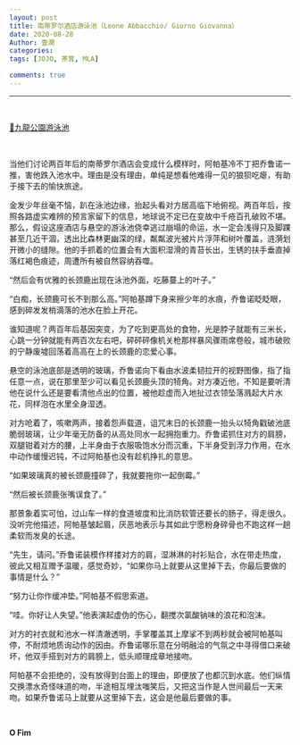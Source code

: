 ```yaml
---
layout: post
title: 南蒂罗尔酒店游泳池（Leone Abbacchio/ Giorno Giovanna）
date: 2020-08-28
Author: 壹澗
categories: 
tags: [JOJO, 茶茸, MLA]

comments: true
--- 
```


***

<br/>

[🎵九龍公園游泳池](https://www.youtube.com/watch?v=8kla1Swx5tU "九龍公園游泳池")

<br/>

当他们讨论两百年后的南蒂罗尔酒店会变成什么模样时，阿帕基冷不丁把乔鲁诺一推，害他跌入池水中。理由是没有理由，单纯是想看他难得一见的狼狈吃瘪，有助于接下去的愉快旅途。

金发少年丝毫不恼，趴在泳池边缘，抬起头看对方居高临下地俯视。两百年后，按照各路虚实难辨的预言家留下的信息，地球说不定已在变故中千疮百孔破败不堪。那么，假设这座酒店与悬空的游泳池侥幸逃过崩塌的命运，水一定会浅得只及脚踝甚至几近干涸，透出比森林更幽深的绿，粼粼波光被片片浮萍和树叶覆盖，涟漪划开微小的缝隙。他的手抓着的位置会有大面积湿滑的青苔长出，生锈的扶手垂直掉落红褐色痕迹，周遭所有被自然容纳吞噬。

“然后会有优雅的长颈鹿出现在泳池外面，吃藤蔓上的叶子。”

“白痴，长颈鹿可长不到那么高。”阿帕基蹲下身来擦少年的水痕，乔鲁诺眨眨眼，感到碎发发梢滴落的池水在脸上开花。

谁知道呢？两百年后基因突变，为了吃到更高处的食物，光是脖子就能有三米长，心跳一分钟就能有两百次左右吧，砰砰砰像机关枪那样暴风骤雨席卷般，城市破败的宁静废墟回荡着高高在上的长颈鹿的恋爱心事。

悬空的泳池底部是透明的玻璃，乔鲁诺向下看由水波柔韧拉开的视野图像，指了指任意一点，说在那里至少可以看见长颈鹿头顶的犄角。对方凑近他，不知是要听清他在说什么还是要看清他点出的位置，被他趁虚而入地扯过衣领坠落溅起大片水花，同样泡在水里全身湿透。

对方呛着了，咳嗽两声，接着怨声载道，诅咒末日的长颈鹿一抬头以犄角戳破池底脆弱玻璃，让少年毫无防备的从高处同水一起拥抱重力。乔鲁诺抓住对方的肩膀，双腿钳着对方的腰，上半身由于衣服吸饱水分而沉重，下半身受到浮力作用，在水中动作缓慢迟钝，不过阿帕基也没有趁机挣扎的意思。

“如果玻璃真的被长颈鹿撞碎了，我就要拖你一起倒霉。”

“然后被长颈鹿张嘴误食了。”

那景象着实可怕，过山车一样的食道坡度和比消防软管还要长的肠子，得走很久。没听完他描述，阿帕基皱起眉，厌恶地表示与其如此宁愿粉身碎骨也不跑这样一趟柔软而发臭的长途。

“先生，请问。”乔鲁诺装模作样搂对方的肩，湿淋淋的衬衫贴合，水在带走热度，彼此又相互赠予温暖，感觉奇妙，“如果你马上就要从这里掉下去，你最后要做的事情是什么？”

“努力让你作缓冲垫。”阿帕基不假思索道。

“哇。你好让人失望。”他表演起虚伪的伤心，翻搅次氯酸钠味的浪花和泡沫。

对方的衬衣就和池水一样清澈透明，手掌覆盖其上摩挲不到两秒就会被阿帕基叫停，不耐烦地质询动作的因由。乔鲁诺哪乐意在分明融洽的气氛之中寻得借口来破坏，他双手搭到对方的肩膀上，低头顺理成章地接吻。

阿帕基不会拒绝的，没有放得到台面上的理由，即便放了也都沉到水底。他们纵情交换漂水奇怪味道的吻，半途相互埋汰嗤笑后，又把这当作是人世间最后一天来吻。如果乔鲁诺马上就要从这里掉下去，这会是他最后要做的事。

<br/>

**O Fim**
